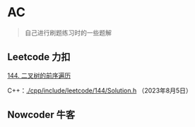 # AC
> 自己进行刷题练习时的一些题解

## Leetcode 力扣

[144. 二叉树的前序遍历](https://leetcode.cn/problems/binary-tree-preorder-traversal/)

C++：[./cpp/include/leetcode/144/Solution.h](./cpp/include/leetcode/144/Solution.h) （2023年8月5日）





## Nowcoder 牛客

